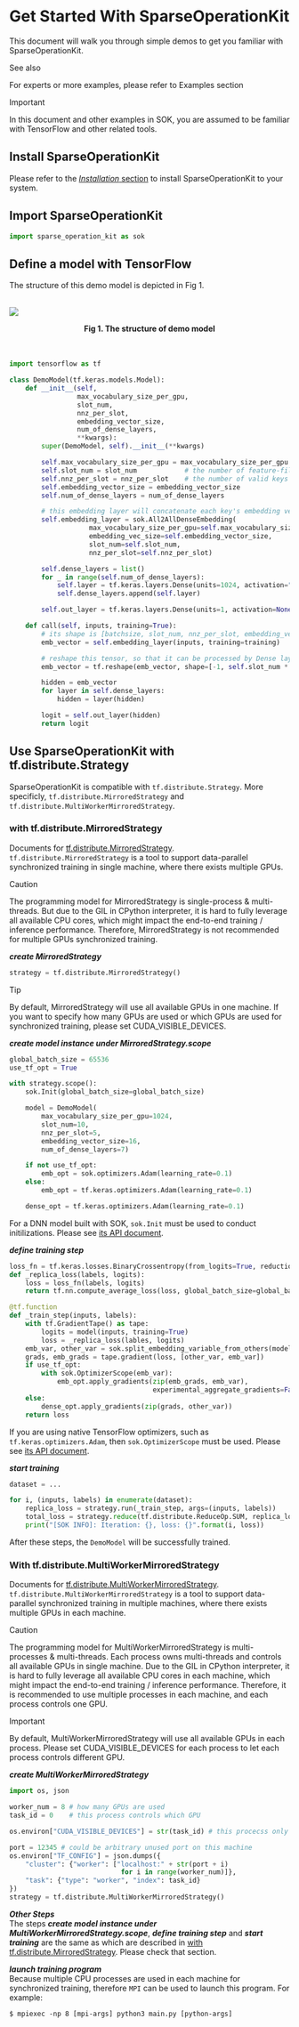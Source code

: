 # Get Started With SparseOperationKit #
This document will walk you through simple demos to get you familiar with SparseOperationKit.

<div class="admonition note">
<p class="admonition-title">See also</p>
<p>For experts or more examples, please refer to Examples section</p>
</div>

<div class="admonition Important">
<p class="admonition-title">Important</p>
<p>In this document and other examples in SOK, you are assumed to be familiar with TensorFlow and other related tools.</p>
</div>

## Install SparseOperationKit ##
Please refer to the [*Installation* section](http://10.19.206.42:8000/doc-build/sok_docs/intro_link.html#installation) to install SparseOperationKit to your system.

## Import SparseOperationKit ##
```python
import sparse_operation_kit as sok
```

## Define a model with TensorFlow ##
The structure of this demo model is depicted in Fig 1.

<br><img src=../images/demo_model_structure.png></br>
<center><b>Fig 1. The structure of demo model</b></center>
<br>
<br>

```python
import tensorflow as tf

class DemoModel(tf.keras.models.Model):
    def __init__(self,
                 max_vocabulary_size_per_gpu,
                 slot_num,
                 nnz_per_slot,
                 embedding_vector_size,
                 num_of_dense_layers,
                 **kwargs):
        super(DemoModel, self).__init__(**kwargs)

        self.max_vocabulary_size_per_gpu = max_vocabulary_size_per_gpu
        self.slot_num = slot_num            # the number of feature-fileds per sample
        self.nnz_per_slot = nnz_per_slot    # the number of valid keys per feature-filed
        self.embedding_vector_size = embedding_vector_size
        self.num_of_dense_layers = num_of_dense_layers

        # this embedding layer will concatenate each key's embedding vector
        self.embedding_layer = sok.All2AllDenseEmbedding(
                    max_vocabulary_size_per_gpu=self.max_vocabulary_size_per_gpu,
                    embedding_vec_size=self.embedding_vector_size,
                    slot_num=self.slot_num,
                    nnz_per_slot=self.nnz_per_slot)

        self.dense_layers = list()
        for _ in range(self.num_of_dense_layers):
            self.layer = tf.keras.layers.Dense(units=1024, activation="relu")
            self.dense_layers.append(self.layer)

        self.out_layer = tf.keras.layers.Dense(units=1, activation=None)

    def call(self, inputs, training=True):
        # its shape is [batchsize, slot_num, nnz_per_slot, embedding_vector_size]
        emb_vector = self.embedding_layer(inputs, training=training)

        # reshape this tensor, so that it can be processed by Dense layer
        emb_vector = tf.reshape(emb_vector, shape=[-1, self.slot_num * self.nnz_per_slot * self.embedding_vector_size])

        hidden = emb_vector
        for layer in self.dense_layers:
            hidden = layer(hidden)

        logit = self.out_layer(hidden)
        return logit
```

## Use SparseOperationKit with tf.distribute.Strategy ##
SparseOperationKit is compatible with `tf.distribute.Strategy`. More specificly, `tf.distribute.MirroredStrategy` and `tf.distribute.MultiWorkerMirroredStrategy`.

### with tf.distribute.MirroredStrategy ###
Documents for [tf.distribute.MirroredStrategy](https://tensorflow.google.cn/api_docs/python/tf/distribute/MirroredStrategy?hl=en). `tf.distribute.MirroredStrategy` is a tool to support data-parallel synchronized training in single machine, where there exists multiple GPUs.

<div class="admonition Caution">
<p class="admonition-title">Caution</p>
<p>The programming model for MirroredStrategy is single-process & multi-threads. But due to the GIL in CPython interpreter, it is hard to fully leverage all available CPU cores, which might impact the end-to-end training / inference performance. Therefore, MirroredStrategy is not recommended for multiple GPUs synchronized training.</p>
</div>

***create MirroredStrategy***
```python
strategy = tf.distribute.MirroredStrategy()
```
<div class="admonition Tip">
<p class="admonition-title">Tip</p>
<p>By default, MirroredStrategy will use all available GPUs in one machine. If you want to specify how many GPUs are used or which GPUs are used for synchronized training, please set CUDA_VISIBLE_DEVICES.</p>
</div>

***create model instance under MirroredStrategy.scope***
```python
global_batch_size = 65536
use_tf_opt = True

with strategy.scope():
    sok.Init(global_batch_size=global_batch_size)

    model = DemoModel(
        max_vocabulary_size_per_gpu=1024,
        slot_num=10,
        nnz_per_slot=5,
        embedding_vector_size=16,
        num_of_dense_layers=7)

    if not use_tf_opt:
        emb_opt = sok.optimizers.Adam(learning_rate=0.1)
    else:
        emb_opt = tf.keras.optimizers.Adam(learning_rate=0.1)

    dense_opt = tf.keras.optimizers.Adam(learning_rate=0.1)
```
For a DNN model built with SOK, `sok.Init` must be used to conduct initilizations. Please see [its API document](http://10.19.206.42:8000/doc-build/sok_docs/api/init.html#module-sparse_operation_kit.core.initialize).

***define training step***
```python
loss_fn = tf.keras.losses.BinaryCrossentropy(from_logits=True, reduction=tf.keras.losses.Reducetion.NONE)
def _replica_loss(labels, logits):
    loss = loss_fn(labels, logits)
    return tf.nn.compute_average_loss(loss, global_batch_size=global_batch_size)

@tf.function
def _train_step(inputs, labels):
    with tf.GradientTape() as tape:
        logits = model(inputs, training=True)
        loss = _replica_loss(lables, logits)
    emb_var, other_var = sok.split_embedding_variable_from_others(model.trainable_variables)
    grads, emb_grads = tape.gradient(loss, [other_var, emb_var])
    if use_tf_opt:
        with sok.OptimizerScope(emb_var):
            emb_opt.apply_gradients(zip(emb_grads, emb_var),
                                    experimental_aggregate_gradients=False)
    else:
        dense_opt.apply_gradients(zip(grads, other_var))
    return loss
```

If you are using native TensorFlow optimizers, such as `tf.keras.optimizers.Adam`, then `sok.OptimizerScope` must be used. Please see [its API document](http://10.19.206.42:8000/doc-build/sok_docs/api/utils/opt_scope.html#sparseoperationkit-optimizer-scope).

***start training***
```python
dataset = ...

for i, (inputs, labels) in enumerate(dataset):
    replica_loss = strategy.run(_train_step, args=(inputs, labels))
    total_loss = strategy.reduce(tf.distribute.ReduceOp.SUM, replica_loss, axis=None)
    print("[SOK INFO]: Iteration: {}, loss: {}".format(i, loss))
```

After these steps, the `DemoModel` will be successfully trained.

### With tf.distribute.MultiWorkerMirroredStrategy ###
Documents for [tf.distribute.MultiWorkerMirroredStrategy](https://www.tensorflow.org/api_docs/python/tf/distribute/MultiWorkerMirroredStrategy). `tf.distribute.MultiWorkerMirroredStrategy` is a tool to support data-parallel synchronized training in multiple machines, where there exists multiple GPUs in each machine.

<div class="admonition Caution">
<p class="admonition-title">Caution</p>
<p>The programming model for MultiWorkerMirroredStrategy is multi-processes & multi-threads. Each process owns multi-threads and controls all available GPUs in single machine. Due to the GIL in CPython interpreter, it is hard to fully leverage all available CPU cores in each machine, which might impact the end-to-end training / inference performance. Therefore, it is recommended to use multiple processes in each machine, and each process controls one GPU.</p>
</div>

<div class="admonition Important">
<p class="admonition-title">Important</p>
<p>By default, MultiWorkerMirroredStrategy will use all available GPUs in each process. Please set CUDA_VISIBLE_DEVICES for each process to let each process controls different GPU.</p>
</div>

***create MultiWorkerMirroredStrategy***
```python
import os, json

worker_num = 8 # how many GPUs are used
task_id = 0    # this process controls which GPU

os.environ["CUDA_VISIBLE_DEVICES"] = str(task_id) # this procecss only controls this GPU

port = 12345 # could be arbitrary unused port on this machine
os.environ["TF_CONFIG"] = json.dumps({
    "cluster": {"worker": ["localhost:" + str(port + i)
                            for i in range(worker_num)]},
    "task": {"type": "worker", "index": task_id}
})
strategy = tf.distribute.MultiWorkerMirroredStrategy()
```

***Other Steps***<br>
The steps ***create model instance under MultiWorkerMirroredStrategy.scope***, ***define training step*** and ***start training*** are the same as which are described in [with tf.distribute.MirroredStrategy](#with-tf-distribute-mirroredstrategy). Please check that section.

***launch training program***<br>
Because multiple CPU processes are used in each machine for synchronized training, therefore `MPI` can be used to launch this program. For example:
```shell
$ mpiexec -np 8 [mpi-args] python3 main.py [python-args]
```